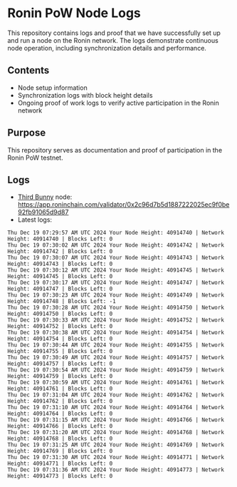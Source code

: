 # Ronin PoW Node Logs

This repository contains logs and proof that we have successfully set up and run a node on the Ronin network. The logs demonstrate continuous node operation, including synchronization details and performance.

## Contents

- Node setup information
- Synchronization logs with block height details
- Ongoing proof of work logs to verify active participation in the Ronin network

## Purpose

This repository serves as documentation and proof of participation in the Ronin PoW testnet.

## Logs

- [Third Bunny](https://thirdbunny.xyz/) node: https://app.roninchain.com/validator/0x2c96d7b5d1887222025ec9f0be92fb91065d9d87
- Latest logs:
```
Thu Dec 19 07:29:57 AM UTC 2024 Your Node Height: 40914740 | Network Height: 40914740 | Blocks Left: 0
Thu Dec 19 07:30:02 AM UTC 2024 Your Node Height: 40914742 | Network Height: 40914742 | Blocks Left: 0
Thu Dec 19 07:30:07 AM UTC 2024 Your Node Height: 40914743 | Network Height: 40914743 | Blocks Left: 0
Thu Dec 19 07:30:12 AM UTC 2024 Your Node Height: 40914745 | Network Height: 40914745 | Blocks Left: 0
Thu Dec 19 07:30:17 AM UTC 2024 Your Node Height: 40914747 | Network Height: 40914747 | Blocks Left: 0
Thu Dec 19 07:30:23 AM UTC 2024 Your Node Height: 40914749 | Network Height: 40914748 | Blocks Left: -1
Thu Dec 19 07:30:28 AM UTC 2024 Your Node Height: 40914750 | Network Height: 40914750 | Blocks Left: 0
Thu Dec 19 07:30:33 AM UTC 2024 Your Node Height: 40914752 | Network Height: 40914752 | Blocks Left: 0
Thu Dec 19 07:30:38 AM UTC 2024 Your Node Height: 40914754 | Network Height: 40914754 | Blocks Left: 0
Thu Dec 19 07:30:44 AM UTC 2024 Your Node Height: 40914755 | Network Height: 40914755 | Blocks Left: 0
Thu Dec 19 07:30:49 AM UTC 2024 Your Node Height: 40914757 | Network Height: 40914757 | Blocks Left: 0
Thu Dec 19 07:30:54 AM UTC 2024 Your Node Height: 40914759 | Network Height: 40914759 | Blocks Left: 0
Thu Dec 19 07:30:59 AM UTC 2024 Your Node Height: 40914761 | Network Height: 40914761 | Blocks Left: 0
Thu Dec 19 07:31:04 AM UTC 2024 Your Node Height: 40914762 | Network Height: 40914762 | Blocks Left: 0
Thu Dec 19 07:31:10 AM UTC 2024 Your Node Height: 40914764 | Network Height: 40914764 | Blocks Left: 0
Thu Dec 19 07:31:15 AM UTC 2024 Your Node Height: 40914766 | Network Height: 40914766 | Blocks Left: 0
Thu Dec 19 07:31:20 AM UTC 2024 Your Node Height: 40914768 | Network Height: 40914768 | Blocks Left: 0
Thu Dec 19 07:31:25 AM UTC 2024 Your Node Height: 40914769 | Network Height: 40914769 | Blocks Left: 0
Thu Dec 19 07:31:30 AM UTC 2024 Your Node Height: 40914771 | Network Height: 40914771 | Blocks Left: 0
Thu Dec 19 07:31:36 AM UTC 2024 Your Node Height: 40914773 | Network Height: 40914773 | Blocks Left: 0
```
